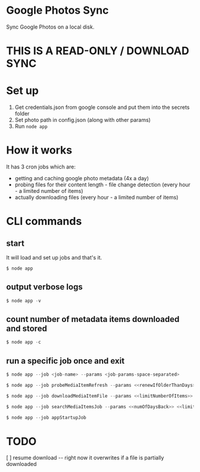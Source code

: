 # Google Photos Sync
Sync Google Photos on a local disk.

# THIS IS A READ-ONLY / DOWNLOAD SYNC

# Set up

1. Get credentials.json from google console and put them into the secrets folder
2. Set photo path in config.json (along with other params)
3. Run `node app`

# How it works



It has 3 cron jobs which are:
- getting and caching google photo metadata (4x a day)
- probing files for their content length - file change detection (every hour - a limited number of items)
- actually downloading files (every hour - a limited number of items)

# CLI commands

## start

It will load and set up jobs and that's it.

```js
$ node app
```

## output verbose logs

```js
$ node app -v
```

## count number of metadata items downloaded and stored

```js
$ node app -c
```

## run a specific job once and exit

```js
$ node app --job <job-name> --params <job-params-space-separated>
```

```js
$ node app --job probeMediaItemRefresh --params <<renewIfOlderThanDays>> <<numberOfItems>>

$ node app --job downloadMediaItemFile --params <<limitNumberOfItems>>

$ node app --job searchMediaItemsJob --params <<numOfDaysBack>> <<limitNumOfItems>>

$ node app --job appStartupJob
```

# TODO

[ ] resume download -- right now it overwrites if a file is partially downloaded
